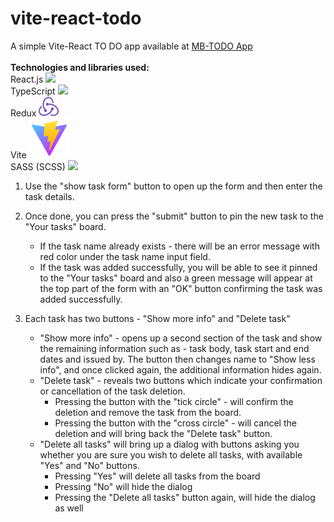 # vite-react-todo
A simple Vite-React TO DO app
available at <a href="https://mb-todo.vercel.app" rel="nofollow" target=_blank>MB-TODO App</a>
</br>
</br>
**Technologies and libraries used:**
</br>
React.js <img src="https://raw.githubusercontent.com/SpooRe91/icons-and-graphs/main/icons-and-graphics-main/icomoon/programming/PNG/react.png?raw=true">
</br>
TypeScript <img src="https://raw.githubusercontent.com/SpooRe91/icons-and-graphs/main/icons-and-graphics-main/icomoon/programming/PNG/typescript.png?raw=true">
</br>
Redux <img src="https://github.com/SpooRe91/icons-and-graphics/blob/main/icons-and-graphics-main/icomoon/programming/SVG/redux%2Boriginal-1324760569678085188.png?raw=true">
</br>
Vite <img src="https://github.com/SpooRe91/icons-and-graphics/blob/main/icons-and-graphics-main/icomoon/programming/SVG/vite-svgrepo-com.svg?raw=true">
</br>
SASS (SCSS) <img src="https://raw.githubusercontent.com/SpooRe91/icons-and-graphs/main/icons-and-graphics-main/icomoon/programming/PNG/sass.png?raw=true"> 
</br>
1. Use the "show task form" button to open up the form and then enter the task details.
2. Once done, you can press the "submit" button to pin the new task to the "Your tasks" board.
    * If the task name already exists - there will be an error message with red color under the task name input field.
    * If the task was added successfully, you will be able to see it pinned to the "Your tasks" board and also a green message will appear at the top part of the form with an "OK" button confirming the task was added successfully.


3.	Each task has two buttons - "Show more info" and "Delete task"
    - "Show more info" - opens up a second section of the task and show the remaining information such as - task body, task start and end dates and issued by. The            button then changes name to "Show less info", and once clicked again, the additional information hides again.
    - "Delete task" - reveals two buttons which indicate your confirmation or cancellation of the task deletion. 
        * Pressing the button with the "tick circle" - will confirm the deletion and remove the task from the board. 
        * Pressing the button with the "cross circle" - will cancel the deletion and will bring back the "Delete task" button.
    - "Delete all tasks" will bring up a dialog with buttons asking you whether you are sure you wish to delete all tasks, with available "Yes" and "No" buttons. 
        * Pressing "Yes" will delete all tasks from the board 
        * Pressing "No" will hide the dialog 
        * Pressing the "Delete all tasks" button again, will hide the dialog as well

  
